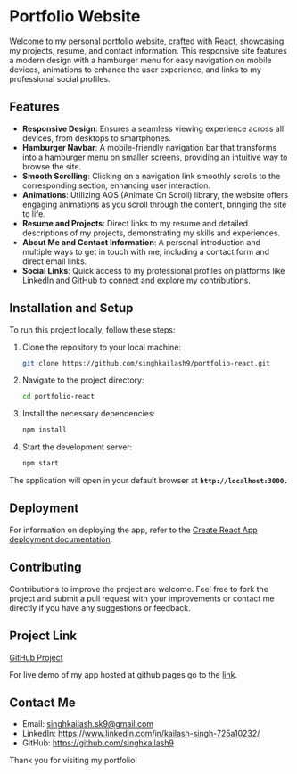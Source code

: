 # Portfolio Website

Welcome to my personal portfolio website, crafted with React, showcasing my projects, resume, and contact information. This responsive site features a modern design with a hamburger menu for easy navigation on mobile devices, animations to enhance the user experience, and links to my professional social profiles.

## Features

- **Responsive Design**: Ensures a seamless viewing experience across all devices, from desktops to smartphones.
- **Hamburger Navbar**: A mobile-friendly navigation bar that transforms into a hamburger menu on smaller screens, providing an intuitive way to browse the site.
- **Smooth Scrolling**: Clicking on a navigation link smoothly scrolls to the corresponding section, enhancing user interaction.
- **Animations**: Utilizing AOS (Animate On Scroll) library, the website offers engaging animations as you scroll through the content, bringing the site to life.
- **Resume and Projects**: Direct links to my resume and detailed descriptions of my projects, demonstrating my skills and experiences.
- **About Me and Contact Information**: A personal introduction and multiple ways to get in touch with me, including a contact form and direct email links.
- **Social Links**: Quick access to my professional profiles on platforms like LinkedIn and GitHub to connect and explore my contributions.


## Installation and Setup

To run this project locally, follow these steps:

1. Clone the repository to your local machine:
   ```bash
   git clone https://github.com/singhkailash9/portfolio-react.git

2. Navigate to the project directory:
    ```bash
    cd portfolio-react

3. Install the necessary dependencies:
    ```bash
    npm install

4. Start the development server:
    ```bash
    npm start

The application will open in your default browser at **`http://localhost:3000.`**

## Deployment

For information on deploying the app, refer to the [Create React App deployment documentation](https://create-react-app.dev/docs/deployment/#github-pages).

## Contributing

Contributions to improve the project are welcome. Feel free to fork the project and submit a pull request with your improvements or contact me directly if you have any suggestions or feedback.

## Project Link

[GitHub Project](https://github.com/singhkailash9/portfolio-react)

For live demo of my app hosted at github pages go to the [link](https://singhkailash9.github.io/portfolio-react).

## Contact Me

- Email: singhkailash.sk9@gmail.com
- LinkedIn: https://www.linkedin.com/in/kailash-singh-725a10232/
- GitHub: https://github.com/singhkailash9

Thank you for visiting my portfolio!